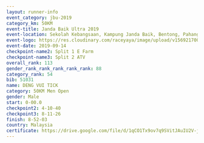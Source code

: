 ```yaml
---
layout: runner-info 
event_category: jbu-2019 
category_km: 50KM 
event-title: Janda Baik Ultra 2019 
event-location: Sekolah Kebangsaan, Kampung Janda Baik, Bentong, Pahang, Malaysia 
event-logo: https://res.cloudinary.com/raceyaya/image/upload/v1569217009/logo/janda-baik_vch1pc.jpg 
event-date: 2019-09-14 
checkpoint-name2: Split 1 E Farm 
checkpoint-name3: Split 2 ATV 
overall_rank: 113
gender_rank_rank_rank_rank_rank: 88
category_rank: 54
bib: 51031
name: DENG VUI TICK
category: 50KM Men Open
gender: Male
start: 0-00.0
checkpoint2: 4-10-40
checkpoint3: 8-11-26
finish: 8-52-03
country: Malaysia
certificate: https://drive.google.com/file/d/1qCO1Tx9ov7q9SVitJAuIU2V-jhCzOte7/view?usp=sharing
---
```


